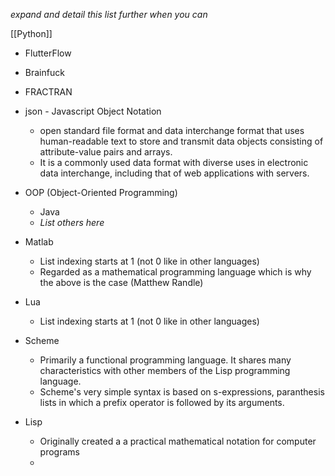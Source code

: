 *expand and detail this list further when you can*

[[Python]]

- FlutterFlow
- Brainfuck
- FRACTRAN
- json - Javascript Object Notation
	- open standard file format and data interchange format that uses human-readable text to store and transmit data objects consisting of attribute-value pairs and arrays. 
	- It is a commonly used data format with diverse uses in electronic data interchange, including that of web applications with servers. 
- OOP (Object-Oriented Programming)
	- Java
	- *List others here*

- Matlab
	- List indexing starts at 1 (not 0 like in other languages)
	- Regarded as a mathematical programming language which is why the above is the case (Matthew Randle)
- Lua
	- List indexing starts at 1 (not 0 like in other languages)

- Scheme
	- Primarily a functional programming language. It shares many characteristics with other members of the Lisp programming language. 
	- Scheme's very simple syntax is based on s-expressions, paranthesis lists in which a prefix operator is followed by its arguments. 

- Lisp
	- Originally created a a practical mathematical notation for computer programs
	- 